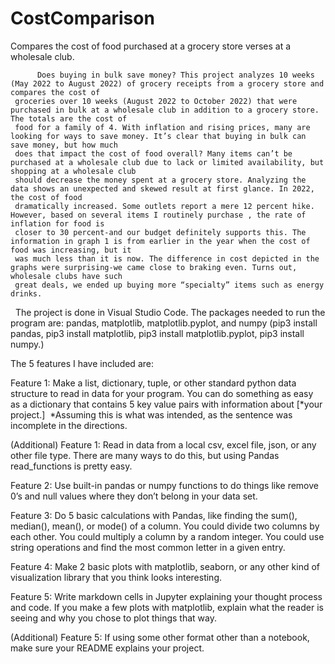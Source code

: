 # CostComparison
Compares the cost of food purchased at a grocery store verses at a wholesale club.

          Does buying in bulk save money? This project analyzes 10 weeks (May 2022 to August 2022) of grocery receipts from a grocery store and compares the cost of
     groceries over 10 weeks (August 2022 to October 2022) that were purchased in bulk at a wholesale club in addition to a grocery store. The totals are the cost of
     food for a family of 4. With inflation and rising prices, many are looking for ways to save money. It’s clear that buying in bulk can save money, but how much
     does that impact the cost of food overall? Many items can’t be purchased at a wholesale club due to lack or limited availability, but shopping at a wholesale club
     should decrease the money spent at a grocery store. Analyzing the data shows an unexpected and skewed result at first glance. In 2022, the cost of food
     dramatically increased. Some outlets report a mere 12 percent hike. However, based on several items I routinely purchase , the rate of inflation for food is
     closer to 30 percent-and our budget definitely supports this. The information in graph 1 is from earlier in the year when the cost of food was increasing, but it
     was much less than it is now. The difference in cost depicted in the graphs were surprising-we came close to braking even. Turns out, wholesale clubs have such
     great deals, we ended up buying more “specialty” items such as energy drinks. 
     
 
The project is done in Visual Studio Code. The packages needed to run the program are: pandas, matplotlib, matplotlib.pyplot, and numpy (pip3 install pandas, pip3 
install matplotlib, pip3 install matplotlib.pyplot, pip3 install numpy.)
 
 
The 5 features I have included are:
 
 
Feature 1: Make a list, dictionary, tuple, or other standard python data structure to read in data for your program. You can do something as easy  as a dictionary that 
contains 5 key value pairs with information about [*your project.] 
*Assuming this is what was intended, as the sentence was incomplete in the directions. 
 
 
(Additional) Feature 1: Read in data from a local csv, excel file, json, or any other file type. There are many ways to do this, but using Pandas read_functions is 
pretty easy. 
 
 
Feature 2: Use built-in pandas or numpy functions to do things like remove 0’s and null values where they don’t belong in your data set. 
 
 
Feature 3: Do 5 basic calculations with Pandas, like finding the sum(), median(), mean(), or mode() of a column. You could divide two columns by each other. You could 
multiply a column by a random integer. You could use string operations and find the most common letter in a given entry. 
 
 
Feature 4: Make 2 basic plots with matplotlib, seaborn, or any other kind of visualization library that you think looks interesting. 
 
 
Feature 5: Write markdown cells in Jupyter explaining your thought process and code. If you make a few plots with matplotlib, explain what the reader is seeing and why 
you chose to plot things that way. 
 
 
(Additional) Feature 5: If using some other format other than a notebook, make sure your README explains your project. 
 
      

